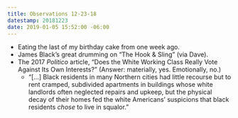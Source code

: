 ```yaml
---
title: Observations 12-23-18
datestamp: 20181223
date: 2019-01-05 15:52:00 -06:00
---
```


- Eating the last of my birthday cake from one week ago.
- James Black’s great drumming on “The Hook & Sling” (via Dave).
- The 2017 *Politico* article, “Does the White Working Class Really Vote Against Its Own Interests?” (Answer: materially, yes. Emotionally, no.)
	* “[…] Black residents in many Northern cities had little recourse but to rent cramped, subdivided apartments in buildings whose white landlords often neglected repairs and upkeep, but the physical decay of their homes fed the white Americans’ suspicions that black residents *chose* to live in squalor.”
